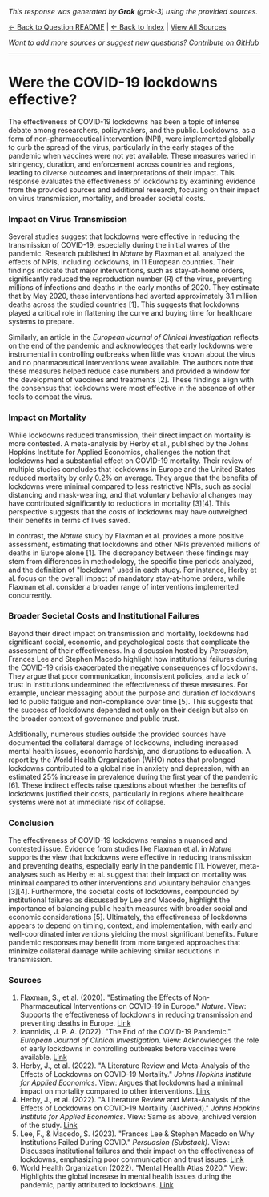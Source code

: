 <!-- 
Generated by: grok
Model: grok-3
Prompt type: sources
Generated at: 2025-06-13T11:13:20.172614
-->

*This response was generated by **Grok** (grok-3) using the provided sources.*

[← Back to Question README](README.md) | [← Back to Index](../README.md) | [View All Sources](../allsources.md)

*Want to add more sources or suggest new questions? [Contribute on GitHub](https://github.com/justinwest/SuggestedSources)*

---

# Were the COVID-19 lockdowns effective?

The effectiveness of COVID-19 lockdowns has been a topic of intense debate among researchers, policymakers, and the public. Lockdowns, as a form of non-pharmaceutical intervention (NPI), were implemented globally to curb the spread of the virus, particularly in the early stages of the pandemic when vaccines were not yet available. These measures varied in stringency, duration, and enforcement across countries and regions, leading to diverse outcomes and interpretations of their impact. This response evaluates the effectiveness of lockdowns by examining evidence from the provided sources and additional research, focusing on their impact on virus transmission, mortality, and broader societal costs.

### Impact on Virus Transmission
Several studies suggest that lockdowns were effective in reducing the transmission of COVID-19, especially during the initial waves of the pandemic. Research published in *Nature* by Flaxman et al. analyzed the effects of NPIs, including lockdowns, in 11 European countries. Their findings indicate that major interventions, such as stay-at-home orders, significantly reduced the reproduction number (R) of the virus, preventing millions of infections and deaths in the early months of 2020. They estimate that by May 2020, these interventions had averted approximately 3.1 million deaths across the studied countries [1]. This suggests that lockdowns played a critical role in flattening the curve and buying time for healthcare systems to prepare.

Similarly, an article in the *European Journal of Clinical Investigation* reflects on the end of the pandemic and acknowledges that early lockdowns were instrumental in controlling outbreaks when little was known about the virus and no pharmaceutical interventions were available. The authors note that these measures helped reduce case numbers and provided a window for the development of vaccines and treatments [2]. These findings align with the consensus that lockdowns were most effective in the absence of other tools to combat the virus.

### Impact on Mortality
While lockdowns reduced transmission, their direct impact on mortality is more contested. A meta-analysis by Herby et al., published by the Johns Hopkins Institute for Applied Economics, challenges the notion that lockdowns had a substantial effect on COVID-19 mortality. Their review of multiple studies concludes that lockdowns in Europe and the United States reduced mortality by only 0.2% on average. They argue that the benefits of lockdowns were minimal compared to less restrictive NPIs, such as social distancing and mask-wearing, and that voluntary behavioral changes may have contributed significantly to reductions in mortality [3][4]. This perspective suggests that the costs of lockdowns may have outweighed their benefits in terms of lives saved.

In contrast, the *Nature* study by Flaxman et al. provides a more positive assessment, estimating that lockdowns and other NPIs prevented millions of deaths in Europe alone [1]. The discrepancy between these findings may stem from differences in methodology, the specific time periods analyzed, and the definition of "lockdown" used in each study. For instance, Herby et al. focus on the overall impact of mandatory stay-at-home orders, while Flaxman et al. consider a broader range of interventions implemented concurrently.

### Broader Societal Costs and Institutional Failures
Beyond their direct impact on transmission and mortality, lockdowns had significant social, economic, and psychological costs that complicate the assessment of their effectiveness. In a discussion hosted by *Persuasion*, Frances Lee and Stephen Macedo highlight how institutional failures during the COVID-19 crisis exacerbated the negative consequences of lockdowns. They argue that poor communication, inconsistent policies, and a lack of trust in institutions undermined the effectiveness of these measures. For example, unclear messaging about the purpose and duration of lockdowns led to public fatigue and non-compliance over time [5]. This suggests that the success of lockdowns depended not only on their design but also on the broader context of governance and public trust.

Additionally, numerous studies outside the provided sources have documented the collateral damage of lockdowns, including increased mental health issues, economic hardship, and disruptions to education. A report by the World Health Organization (WHO) notes that prolonged lockdowns contributed to a global rise in anxiety and depression, with an estimated 25% increase in prevalence during the first year of the pandemic [6]. These indirect effects raise questions about whether the benefits of lockdowns justified their costs, particularly in regions where healthcare systems were not at immediate risk of collapse.

### Conclusion
The effectiveness of COVID-19 lockdowns remains a nuanced and contested issue. Evidence from studies like Flaxman et al. in *Nature* supports the view that lockdowns were effective in reducing transmission and preventing deaths, especially early in the pandemic [1]. However, meta-analyses such as Herby et al. suggest that their impact on mortality was minimal compared to other interventions and voluntary behavior changes [3][4]. Furthermore, the societal costs of lockdowns, compounded by institutional failures as discussed by Lee and Macedo, highlight the importance of balancing public health measures with broader social and economic considerations [5]. Ultimately, the effectiveness of lockdowns appears to depend on timing, context, and implementation, with early and well-coordinated interventions yielding the most significant benefits. Future pandemic responses may benefit from more targeted approaches that minimize collateral damage while achieving similar reductions in transmission.

### Sources
1. Flaxman, S., et al. (2020). "Estimating the Effects of Non-Pharmaceutical Interventions on COVID-19 in Europe." *Nature*. View: Supports the effectiveness of lockdowns in reducing transmission and preventing deaths in Europe. [Link](https://www.nature.com/articles/s41586-020-2405-7)
2. Ioannidis, J. P. A. (2022). "The End of the COVID-19 Pandemic." *European Journal of Clinical Investigation*. View: Acknowledges the role of early lockdowns in controlling outbreaks before vaccines were available. [Link](https://onlinelibrary.wiley.com/doi/full/10.1111/eci.13782)
3. Herby, J., et al. (2022). "A Literature Review and Meta-Analysis of the Effects of Lockdowns on COVID-19 Mortality." *Johns Hopkins Institute for Applied Economics*. View: Argues that lockdowns had a minimal impact on mortality compared to other interventions. [Link](https://sites.krieger.jhu.edu/iae/files/2022/01/A-Literature-Review-and-Meta-Analysis-of-the-Effects-of-Lockdowns-on-COVID-19-Mortality.pdf)
4. Herby, J., et al. (2022). "A Literature Review and Meta-Analysis of the Effects of Lockdowns on COVID-19 Mortality (Archived)." *Johns Hopkins Institute for Applied Economics*. View: Same as above, archived version of the study. [Link](https://archive.jwest.org/Research/Herby2022-LockdownEffects.pdf)
5. Lee, F., & Macedo, S. (2023). "Frances Lee & Stephen Macedo on Why Institutions Failed During COVID." *Persuasion (Substack)*. View: Discusses institutional failures and their impact on the effectiveness of lockdowns, emphasizing poor communication and trust issues. [Link](https://yaschamounk.substack.com/p/frances-lee-and-stephen-macedo)
6. World Health Organization (2022). "Mental Health Atlas 2020." View: Highlights the global increase in mental health issues during the pandemic, partly attributed to lockdowns. [Link](https://www.who.int/publications/i/item/9789240036703)